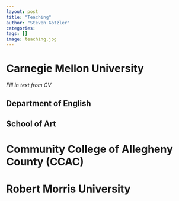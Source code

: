 ```yaml
---
layout: post
title: "Teaching"
author: "Steven Gotzler"
categories:
tags: []
image: teaching.jpg
---
```


# Carnegie Mellon University

*Fill in text from CV*

## Department of English

## School of Art


# Community College of Allegheny County (CCAC)

# Robert Morris University
